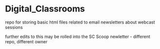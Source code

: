 # Digital_Classrooms
repo for storing basic html files related to email newsletters about webcast sessions

further edits to this may be rolled into the SC Scoop newletter - different repo, different owner
